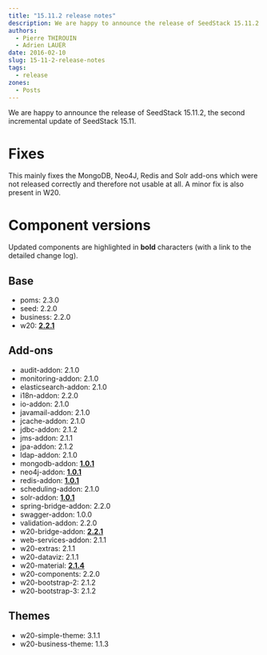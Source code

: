 ```yaml
---
title: "15.11.2 release notes"
description: We are happy to announce the release of SeedStack 15.11.2!
authors:
  - Pierre THIROUIN
  - Adrien LAUER
date: 2016-02-10
slug: 15-11-2-release-notes
tags:
  - release
zones:
  - Posts
---
```


We are happy to announce the release of SeedStack 15.11.2, the second incremental update of SeedStack 15.11.

# Fixes

This mainly fixes the MongoDB, Neo4J, Redis and Solr add-ons which were not released correctly and therefore not
usable at all. A minor fix is also present in W20.

# Component versions

Updated components are highlighted in **bold** characters (with a link to the detailed change log).

## Base

* poms: 2.3.0
* seed: 2.2.0
* business: 2.2.0
* w20: **[2.2.1](https://github.com/seedstack/w20/releases/tag/v2.2.1)**

## Add-ons

* audit-addon: 2.1.0
* monitoring-addon: 2.1.0
* elasticsearch-addon: 2.1.0
* i18n-addon: 2.2.0
* io-addon: 2.1.0
* javamail-addon: 2.1.0
* jcache-addon: 2.1.0
* jdbc-addon: 2.1.2
* jms-addon: 2.1.1
* jpa-addon: 2.1.2
* ldap-addon: 2.1.0
* mongodb-addon: **[1.0.1](https://github.com/seedstack/mongodb-addon/releases/tag/v1.0.1)**
* neo4j-addon: **[1.0.1](https://github.com/seedstack/neo4j-addon/releases/tag/v1.0.1)**
* redis-addon: **[1.0.1](https://github.com/seedstack/redis-addon/releases/tag/v1.0.1)**
* scheduling-addon: 2.1.0
* solr-addon: **[1.0.1](https://github.com/seedstack/solr-addon/releases/tag/v1.0.1)**
* spring-bridge-addon: 2.2.0
* swagger-addon: 1.0.0
* validation-addon: 2.2.0
* w20-bridge-addon: **[2.2.1](https://github.com/seedstack/w20-bridge-addon/releases/tag/v2.2.1)**
* web-services-addon: 2.1.1
* w20-extras: 2.1.1
* w20-dataviz: 2.1.1
* w20-material: **[2.1.4](https://github.com/seedstack/w20-material/releases/tag/v2.1.4)**
* w20-components: 2.2.0
* w20-bootstrap-2: 2.1.2
* w20-bootstrap-3: 2.1.2

## Themes

* w20-simple-theme: 3.1.1
* w20-business-theme: 1.1.3
